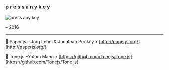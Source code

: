 ### p r e s s  a n y  k e y

![press any key](https://raw.githubusercontent.com/thmsbfft/pressanykey/web/src/media/social/share.jpg "press any key")

– 2016

---

🎨 Paper.js – Jürg Lehni & Jonathan Puckey • [http://paperjs.org/](http://paperjs.org/)

🎵 Tone.js –Yotam Mann • [https://github.com/Tonejs/Tone.js](https://github.com/Tonejs/Tone.js)